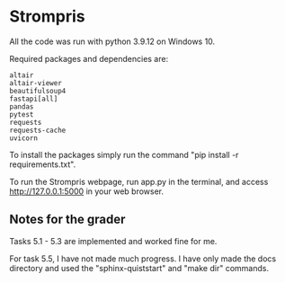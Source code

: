 # Strompris

All the code was run with python 3.9.12 on Windows 10.

Required packages and dependencies are:
```
altair
altair-viewer
beautifulsoup4
fastapi[all]
pandas
pytest
requests
requests-cache
uvicorn
```
To install the packages simply run the command "pip install -r requirements.txt".

To run the Strompris webpage, run app.py in the terminal, and access 
http://127.0.0.1:5000 in your web browser.

## Notes for the grader

Tasks 5.1 - 5.3 are implemented and worked fine for me.

For task 5.5, I have not made much progress. I have only made the docs directory
and used the "sphinx-quiststart" and "make dir" commands.
